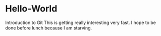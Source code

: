 # Hello-World
Introduction to Git 
This is getting really interesting very fast. I hope to be done before lunch because I am starving.  
